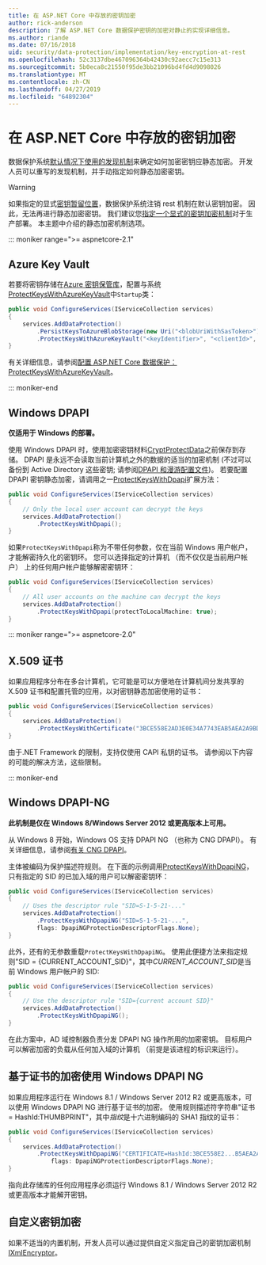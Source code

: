 ```yaml
---
title: 在 ASP.NET Core 中存放的密钥加密
author: rick-anderson
description: 了解 ASP.NET Core 数据保护密钥的加密对静止的实现详细信息。
ms.author: riande
ms.date: 07/16/2018
uid: security/data-protection/implementation/key-encryption-at-rest
ms.openlocfilehash: 52c3137dbe467096364b42430c92aecc7c15e313
ms.sourcegitcommit: 5b0eca8c21550f95de3bb21096bd4fd4d9098026
ms.translationtype: MT
ms.contentlocale: zh-CN
ms.lasthandoff: 04/27/2019
ms.locfileid: "64892304"
---
```

# <a name="key-encryption-at-rest-in-aspnet-core"></a>在 ASP.NET Core 中存放的密钥加密

数据保护系统[默认情况下使用的发现机制](xref:security/data-protection/configuration/default-settings)来确定如何加密密钥应静态加密。 开发人员可以重写的发现机制，并手动指定如何静态加密密钥。

> [!WARNING]
> 如果指定的显式[密钥暂留位置](xref:security/data-protection/implementation/key-storage-providers)，数据保护系统注销 rest 机制在默认密钥加密。 因此，无法再进行静态加密密钥。 我们建议您[指定一个显式的密钥加密机制](xref:security/data-protection/implementation/key-encryption-at-rest)对于生产部署。 本主题中介绍的静态加密机制选项。

::: moniker range=">= aspnetcore-2.1"

## <a name="azure-key-vault"></a>Azure Key Vault

若要将密钥存储在[Azure 密钥保管库](https://azure.microsoft.com/services/key-vault/)，配置与系统[ProtectKeysWithAzureKeyVault](/dotnet/api/microsoft.aspnetcore.dataprotection.azuredataprotectionbuilderextensions.protectkeyswithazurekeyvault)中`Startup`类：

```csharp
public void ConfigureServices(IServiceCollection services)
{
    services.AddDataProtection()
        .PersistKeysToAzureBlobStorage(new Uri("<blobUriWithSasToken>"))
        .ProtectKeysWithAzureKeyVault("<keyIdentifier>", "<clientId>", "<clientSecret>");
}
```

有关详细信息，请参阅[配置 ASP.NET Core 数据保护：ProtectKeysWithAzureKeyVault](xref:security/data-protection/configuration/overview#protectkeyswithazurekeyvault)。

::: moniker-end

## <a name="windows-dpapi"></a>Windows DPAPI

**仅适用于 Windows 的部署。**

使用 Windows DPAPI 时，使用加密密钥材料[CryptProtectData](/windows/desktop/api/dpapi/nf-dpapi-cryptprotectdata)之前保存到存储。 DPAPI 是永远不会读取当前计算机之外的数据的适当的加密机制 (不过可以备份到 Active Directory 这些密钥; 请参阅[DPAPI 和漫游配置文件](https://support.microsoft.com/kb/309408/#6))。 若要配置 DPAPI 密钥静态加密，请调用之一[ProtectKeysWithDpapi](/dotnet/api/microsoft.aspnetcore.dataprotection.dataprotectionbuilderextensions.protectkeyswithdpapi)扩展方法：

```csharp
public void ConfigureServices(IServiceCollection services)
{
    // Only the local user account can decrypt the keys
    services.AddDataProtection()
        .ProtectKeysWithDpapi();
}
```

如果`ProtectKeysWithDpapi`称为不带任何参数，仅在当前 Windows 用户帐户，才能解密持久化的密钥环。 您可以选择指定的计算机 （而不仅仅是当前用户帐户） 上的任何用户帐户能够解密密钥环：

```csharp
public void ConfigureServices(IServiceCollection services)
{
    // All user accounts on the machine can decrypt the keys
    services.AddDataProtection()
        .ProtectKeysWithDpapi(protectToLocalMachine: true);
}
```

::: moniker range=">= aspnetcore-2.0"

## <a name="x509-certificate"></a>X.509 证书

如果应用程序分布在多台计算机，它可能是可以方便地在计算机间分发共享的 X.509 证书和配置托管的应用，以对密钥静态加密使用的证书：

```csharp
public void ConfigureServices(IServiceCollection services)
{
    services.AddDataProtection()
        .ProtectKeysWithCertificate("3BCE558E2AD3E0E34A7743EAB5AEA2A9BD2575A0");
}
```

由于.NET Framework 的限制，支持仅使用 CAPI 私钥的证书。 请参阅以下内容的可能的解决方法，这些限制。

::: moniker-end

## <a name="windows-dpapi-ng"></a>Windows DPAPI-NG

**此机制是仅在 Windows 8/Windows Server 2012 或更高版本上可用。**

从 Windows 8 开始，Windows OS 支持 DPAPI NG （也称为 CNG DPAPI）。 有关详细信息，请参阅[有关 CNG DPAPI](/windows/desktop/SecCNG/cng-dpapi)。

主体被编码为保护描述符规则。 在下面的示例调用[ProtectKeysWithDpapiNG](/dotnet/api/microsoft.aspnetcore.dataprotection.dataprotectionbuilderextensions.protectkeyswithdpaping)，只有指定的 SID 的已加入域的用户可以解密密钥环：

```csharp
public void ConfigureServices(IServiceCollection services)
{
    // Uses the descriptor rule "SID=S-1-5-21-..."
    services.AddDataProtection()
        .ProtectKeysWithDpapiNG("SID=S-1-5-21-...",
        flags: DpapiNGProtectionDescriptorFlags.None);
}
```

此外，还有的无参数重载`ProtectKeysWithDpapiNG`。 使用此便捷方法来指定规则"SID = {CURRENT_ACCOUNT_SID}"，其中*CURRENT_ACCOUNT_SID*是当前 Windows 用户帐户的 SID:

```csharp
public void ConfigureServices(IServiceCollection services)
{
    // Use the descriptor rule "SID={current account SID}"
    services.AddDataProtection()
        .ProtectKeysWithDpapiNG();
}
```

在此方案中，AD 域控制器负责分发 DPAPI NG 操作所用的加密密钥。 目标用户可以解密加密的负载从任何加入域的计算机 （前提是该进程的标识来运行）。

## <a name="certificate-based-encryption-with-windows-dpapi-ng"></a>基于证书的加密使用 Windows DPAPI NG

如果应用程序运行在 Windows 8.1 / Windows Server 2012 R2 或更高版本，可以使用 Windows DPAPI NG 进行基于证书的加密。 使用规则描述符字符串"证书 = HashId:THUMBPRINT"，其中*指纹*是十六进制编码的 SHA1 指纹的证书：

```csharp
public void ConfigureServices(IServiceCollection services)
{
    services.AddDataProtection()
        .ProtectKeysWithDpapiNG("CERTIFICATE=HashId:3BCE558E2...B5AEA2A9BD2575A0",
            flags: DpapiNGProtectionDescriptorFlags.None);
}
```

指向此存储库的任何应用程序必须运行 Windows 8.1 / Windows Server 2012 R2 或更高版本才能解开密钥。

## <a name="custom-key-encryption"></a>自定义密钥加密

如果不适当的内置机制，开发人员可以通过提供自定义指定自己的密钥加密机制[IXmlEncryptor](/dotnet/api/microsoft.aspnetcore.dataprotection.xmlencryption.ixmlencryptor)。
